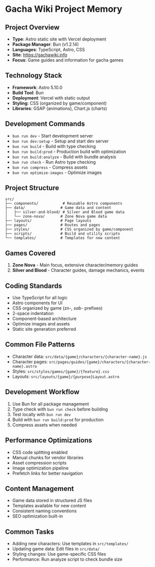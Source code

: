 # Gacha Wiki Project Memory

## Project Overview

- **Type**: Astro static site with Vercel deployment
- **Package Manager**: Bun (v1.2.14)
- **Languages**: TypeScript, Astro, CSS
- **Site**: https://gachawiki.info
- **Focus**: Game guides and information for gacha games

## Technology Stack

- **Framework**: Astro 5.10.0
- **Build Tool**: Bun
- **Deployment**: Vercel with static output
- **Styling**: CSS (organized by game/component)
- **Libraries**: GSAP (animations), Chart.js (charts)

## Development Commands

- `bun run dev` - Start development server
- `bun run dev:setup` - Setup and start dev server
- `bun run build` - Build with type checking
- `bun run build:prod` - Production build with optimization
- `bun run build:analyze` - Build with bundle analysis
- `bun run check` - Run Astro type checking
- `bun run compress` - Compress assets
- `bun run optimize-images` - Optimize images

## Project Structure

```
src/
├── components/           # Reusable Astro components
├── data/                # Game data and content
│   ├── silver-and-blood/ # Silver and Blood game data
│   └── zone-nova/       # Zone Nova game data
├── layouts/             # Page layouts
├── pages/               # Routes and pages
├── styles/              # CSS organized by game/component
├── scripts/             # Build and utility scripts
└── templates/           # Templates for new content
```

## Games Covered

1. **Zone Nova** - Main focus, extensive character/memory guides
2. **Silver and Blood** - Character guides, damage mechanics, events

## Coding Standards

- Use TypeScript for all logic
- Astro components for UI
- CSS organized by game (zn-_, sab-_ prefixes)
- 2-space indentation
- Component-based architecture
- Optimize images and assets
- Static site generation preferred

## Common File Patterns

- Character data: `src/data/{game}/characters/{character-name}.js`
- Character pages: `src/pages/guides/{game}/characters/{character-name}.astro`
- Styles: `src/styles/games/{game}/{feature}.css`
- Layouts: `src/layouts/{game}/{purpose}Layout.astro`

## Development Workflow

1. Use Bun for all package management
2. Type check with `bun run check` before building
3. Test locally with `bun run dev`
4. Build with `bun run build:prod` for production
5. Compress assets when needed

## Performance Optimizations

- CSS code splitting enabled
- Manual chunks for vendor libraries
- Asset compression scripts
- Image optimization pipeline
- Prefetch links for better navigation

## Content Management

- Game data stored in structured JS files
- Templates available for new content
- Consistent naming conventions
- SEO optimization built-in

## Common Tasks

- Adding new characters: Use templates in `src/templates/`
- Updating game data: Edit files in `src/data/`
- Styling changes: Use game-specific CSS files
- Performance: Run analyze script to check bundle size
